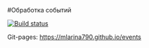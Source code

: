 #Обработка событий

[![Build status](https://ci.appveyor.com/api/projects/status/ea4iu03oj5svh8hf?svg=true)](https://ci.appveyor.com/project/mlarina790/events)

Git-pages: https://mlarina790.github.io/events
